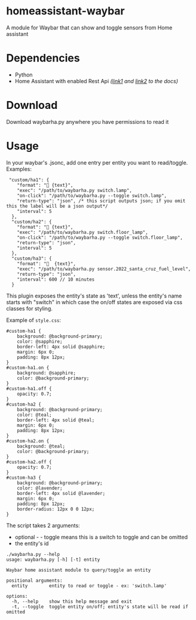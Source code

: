 # homeassistant-waybar
A module for Waybar that can show and toggle sensors from Home assistant

# Dependencies
- Python
- Home Assistant with enabled Rest Api <em>([link1](https://developers.home-assistant.io/docs/api/rest/) and [link2](https://www.home-assistant.io/integrations/api/) to the docs)</em>

# Download

Download waybarha.py anywhere you have permissions to read it

# Usage

In your waybar's .jsonc, add one entry per entity you want to read/toggle. Examples:
```
 "custom/ha1": {
    "format": "󰌵 {text}",
    "exec": "/path/to/waybarha.py switch.lamp",
    "on-click": "/path/to/waybarha.py --toggle switch.lamp",
    "return-type": "json", /* this script outputs json; if you omit this the label will be a json output*/
    "interval": 5
  },
  "custom/ha2": {
    "format": "󰌵 {text}",
    "exec": "/path/to/waybarha.py switch.floor_lamp",
    "on-click": "/path/to/waybarha.py --toggle switch.floor_lamp",
    "return-type": "json",
    "interval": 5
  },
  "custom/ha3": {
    "format": "  {text}",
    "exec": "/path/to/waybarha.py sensor.2022_santa_cruz_fuel_level",
    "return-type": "json",
    "interval": 600 // 10 minutes
  }
```

This plugin exposes the entity's state as 'text', unless the entity's name starts with "switch" in which case the on/off states are exposed via css classes for styling.

Example of `style.css`:
```
#custom-ha1 {
	background: @background-primary;
	color: @sapphire;
	border-left: 4px solid @sapphire;
	margin: 6px 0;
	padding: 8px 12px;
}
#custom-ha1.on {
	background: @sapphire;
	color: @background-primary;
}
#custom-ha1.off {
	opacity: 0.7;
}
#custom-ha2 {
	background: @background-primary;
	color: @teal;
	border-left: 4px solid @teal;
	margin: 6px 0;
	padding: 8px 12px;
}
#custom-ha2.on {
	background: @teal;
	color: @background-primary;
}
#custom-ha2.off {
	opacity: 0.7;
}
#custom-ha3 {
	background: @background-primary;
	color: @lavender;
	border-left: 4px solid @lavender;
	margin: 6px 0;
	padding: 8px 12px;
	border-radius: 12px 0 0 12px;
}
```

The script takes 2 arguments:
- optional - - toggle means this is a switch to toggle and can be omitted
- the entity's id

```
./waybarha.py --help
usage: waybarha.py [-h] [-t] entity

Waybar home assistant module to query/toggle an entity

positional arguments:
  entity        entity to read or toggle - ex: 'switch.lamp'

options:
  -h, --help    show this help message and exit
  -t, --toggle  toggle entity on/off; entity's state will be read if omitted
```





